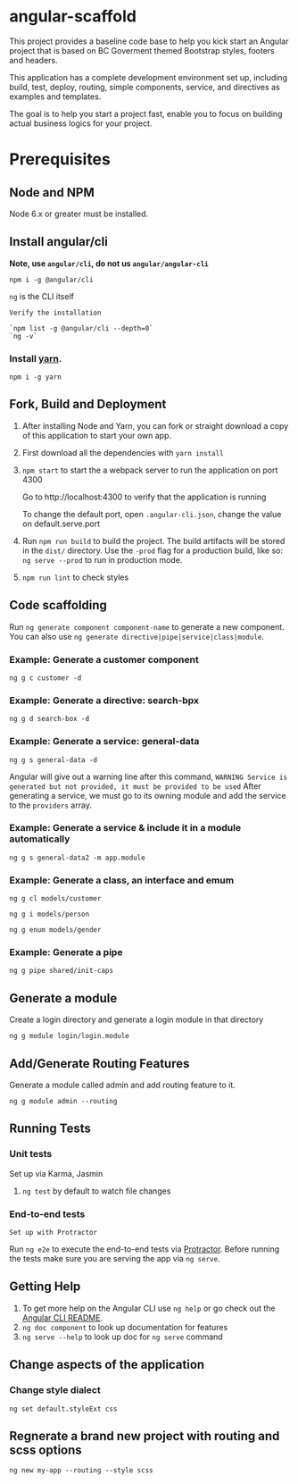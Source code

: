 # angular-scaffold

This project provides a baseline code base to help you kick start an Angular project that is based on BC Goverment themed Bootstrap styles, footers and headers.


This application has a complete development environment set up, including build, test, deploy, routing, simple components, service, and directives as examples and templates.

The goal is to help you start a project fast, enable you to focus on building actual business logics for your project.

# Prerequisites

## Node and NPM 

Node 6.x or greater must be installed.

## Install angular/cli

**Note, use `angular/cli`, do not us `angular/angular-cli`**

`npm i -g @angular/cli`

`ng` is the CLI itself 

    Verify the installation

    `npm list -g @angular/cli --depth=0`
    `ng -v`

### Install [yarn](https://yarnpkg.com/lang/en/docs/install/#alternatives-tab).

`npm i -g yarn`

## Fork, Build and Deployment

1. After installing Node and Yarn, you can fork or straight download a copy of this application to start your own app.
1. First download all the dependencies with `yarn install`
1. `npm start` to start the a webpack server to run the application on port 4300

    Go to http://localhost:4300 to verify that the application is running

    To change the default port, open `.angular-cli.json`, change the value on default.serve.port
1. Run `npm run build` to build the project. The build artifacts will be stored in the `dist/` directory. Use the `-prod` flag for a production build, like so: `ng serve --prod` to run in production mode.
1. `npm run lint` to check styles


## Code scaffolding

Run `ng generate component component-name` to generate a new component. You can also use `ng generate directive|pipe|service|class|module`.

### Example: Generate a customer component

`ng g c customer -d`

### Example: Generate a directive: search-bpx
`ng g d search-box -d`

### Example: Generate a service: general-data

`ng g s general-data -d`

Angular will give out a warning line after this command, `
WARNING Service is generated but not provided, it must be provided to be used
`
After generating a service, we must go to its owning module and add the service to the `providers` array.

### Example: Generate a service & include it in a module automatically

`ng g s general-data2 -m app.module`

### Example: Generate a class, an interface and emum

`ng g cl models/customer`

`ng g i models/person`

`ng g enum models/gender`

### Example: Generate a pipe

`ng g pipe shared/init-caps`

## Generate a module

Create a login directory and generate a login module in that directory

`ng g module login/login.module`

## Add/Generate Routing Features

Generate a module called admin and add routing feature to it.

`ng g module admin --routing`

## Running Tests

### Unit tests
  
  Set up via Karma, Jasmin
1. `ng test` by default to watch file changes

### End-to-end tests
    Set up with Protractor
Run `ng e2e` to execute the end-to-end tests via [Protractor](http://www.protractortest.org/).
Before running the tests make sure you are serving the app via `ng serve`.


## Getting Help

1. To get more help on the Angular CLI use `ng help` or go check out the [Angular CLI README](https://github.com/angular/angular-cli/blob/master/README.md).
1. `ng doc component` to look up documentation for features
1. `ng serve --help` to look up doc for `ng serve` command


## Change aspects of the application

### Change style dialect

`ng set default.styleExt css`

## Regnerate a brand new project with routing and scss options

`ng new my-app --routing --style scss`
